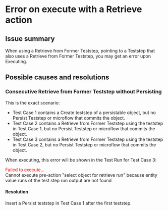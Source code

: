 # Error on execute with a Retrieve action

## Issue summary

When using a Retrieve from Former Teststep, pointing to a Teststep that also uses a Retrieve from Former Teststep, you may get an error upon Executing.

## Possible causes and resolutions

### Consecutive Retrieve from Former Teststep without Persisting

This is the exact scenario:
- Test Case 1 contains a Create teststep of a persistable object, but no Persist Teststep or microflow that commits the object.
- Test Case 2 contains a Retrieve from Former Teststep using the teststep in Test Case 1, but no Persist Teststep or microflow that commits the object.
- Test Case 3 contains a Retrieve from Former Teststep using the teststep in Test Case 2, but no Persist Teststep or microflow that commits the object.

When executing, this error will be shown in the Test Run for Test Case 3:

<font color="Red">Failed to execute...</font><br/>
Cannot execute pre-action "select object for retrieve run" because entity value runs of the test step run output are not found

#### Resolution

Insert a Persist teststep in Test Case 1 after the first teststep.
